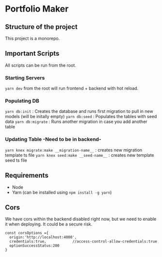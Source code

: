 # Portfolio Maker

## Structure of the project

This project is a monorepo.

## Important Scripts

All scripts can be run from the root.

### Starting Servers

`yarn dev` from the root will run frontend + backend with hot reload.

### Populating DB

`yarn db:init` : Creates the database and runs first migration to pull in new models (will be initally empty)
`yarn db:seed` : Populates the tables with seed data
`yarn db:migrate` : Runs another migration in case you add another table

### Updating Table -Need to be in backend-
`yarn knex migrate:make __migration-name__` : creates new migration template ts file
`yarn knex seed:make __seed-name__` : creates new template seed ts file 

## Requirements

- Node
- Yarn (can be installed using `npm install -g yarn`)

## Cors
We have cors within the backend disabled right now, but we need to enable it when deploying. It could be a secure risk.
```
const corsOptions ={
  origin:'http://localhost:4000', 
  credentials:true,            //access-control-allow-credentials:true
  optionSuccessStatus:200
}

```
